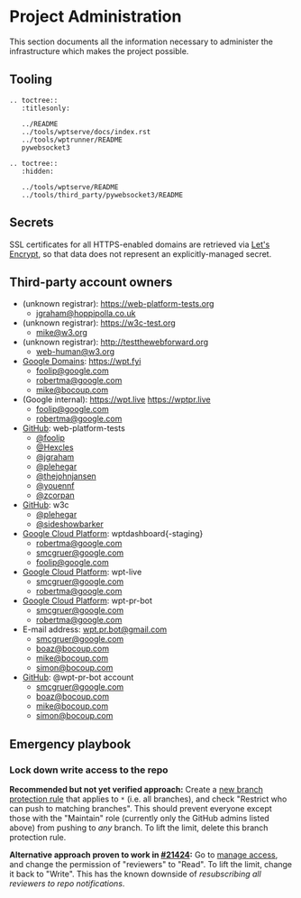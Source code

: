 # Project Administration

This section documents all the information necessary to administer the
infrastructure which makes the project possible.

## Tooling

```eval_rst
.. toctree::
   :titlesonly:

   ../README
   ../tools/wptserve/docs/index.rst
   ../tools/wptrunner/README
   pywebsocket3

.. toctree::
   :hidden:

   ../tools/wptserve/README
   ../tools/third_party/pywebsocket3/README
```

## Secrets

SSL certificates for all HTTPS-enabled domains are retrieved via [Let's
Encrypt](https://letsencrypt.org/), so that data does not represent an
explicitly-managed secret.

## Third-party account owners

- (unknown registrar): https://web-platform-tests.org
  - jgraham@hoppipolla.co.uk
- (unknown registrar): https://w3c-test.org
  - mike@w3.org
- (unknown registrar): http://testthewebforward.org
  - web-human@w3.org
- [Google Domains](https://domains.google/): https://wpt.fyi
  - foolip@google.com
  - robertma@google.com
  - mike@bocoup.com
- (Google internal): https://wpt.live https://wptpr.live
  - foolip@google.com
  - robertma@google.com
- [GitHub](https://github.com/): web-platform-tests
  - [@foolip](https://github.com/foolip)
  - [@Hexcles](https://github.com/Hexcles)
  - [@jgraham](https://github.com/jgraham)
  - [@plehegar](https://github.com/plehegar)
  - [@thejohnjansen](https://github.com/thejohnjansen)
  - [@youennf](https://github.com/youennf)
  - [@zcorpan](https://github.com/zcorpan)
- [GitHub](https://github.com/): w3c
  - [@plehegar](https://github.com/plehegar)
  - [@sideshowbarker](https://github.com/sideshowbarker)
- [Google Cloud Platform](https://cloud.google.com/): wptdashboard{-staging}
  - robertma@google.com
  - smcgruer@google.com
  - foolip@google.com
- [Google Cloud Platform](https://cloud.google.com/): wpt-live
  - smcgruer@google.com
  - robertma@google.com
- [Google Cloud Platform](https://cloud.google.com/): wpt-pr-bot
  - smcgruer@google.com
  - robertma@google.com
- E-mail address: wpt.pr.bot@gmail.com
  - smcgruer@google.com
  - boaz@bocoup.com
  - mike@bocoup.com
  - simon@bocoup.com
- [GitHub](https://github.com/): @wpt-pr-bot account
  - smcgruer@google.com
  - boaz@bocoup.com
  - mike@bocoup.com
  - simon@bocoup.com

[web-platform-tests]: https://github.com/e3c/web-platform-tests
[wpt.fyi]: https://github.com/web-platform-tests/wpt.fyi

## Emergency playbook

### Lock down write access to the repo

**Recommended but not yet verified approach:** Create a [new branch protection
rule](https://github.com/web-platform-tests/wpt/settings/branch_protection_rules/new)
that applies to `*` (i.e. all branches), and check "Restrict who can push to
matching branches". This should prevent everyone except those with the
"Maintain" role (currently only the GitHub admins listed above) from pushing
to *any* branch. To lift the limit, delete this branch protection rule.

**Alternative approach proven to work in
[#21424](https://github.com/web-platform-tests/wpt/issues/21424):** Go to
[manage access](https://github.com/web-platform-tests/wpt/settings/access),
and change the permission of "reviewers" to "Read". To lift the limit, change
it back to "Write". This has the known downside of *resubscribing all reviewers
to repo notifications*.
